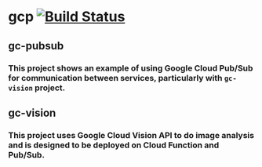 # gcp [![Build Status](https://travis-ci.org/kukikiloke/gcp.svg?branch=master)](https://travis-ci.org/kukikiloke/gcp.svg?branch=master)

## gc-pubsub
### This project shows an example of using Google Cloud Pub/Sub for communication between services, particularly with `gc-vision` project.

## gc-vision
### This project uses Google Cloud Vision API to do image analysis and is designed to be deployed on Cloud Function and Pub/Sub.
